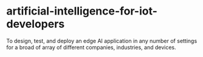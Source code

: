 # artificial-intelligence-for-iot-developers
To design, test, and deploy an edge AI application in any number of settings for a broad of array of different companies, industries, and devices.
